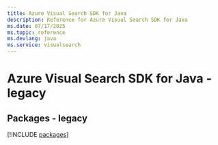 ```yaml
---
title: Azure Visual Search SDK for Java
description: Reference for Azure Visual Search SDK for Java
ms.date: 07/17/2025
ms.topic: reference
ms.devlang: java
ms.service: visualsearch
---
```

# Azure Visual Search SDK for Java - legacy
## Packages - legacy
[!INCLUDE [packages](visual-search-index.md)]